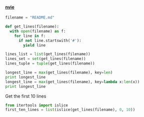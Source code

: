 #### [nvie](http://nvie.com/posts/use-more-iterators/)

```python
filename = "README.md"

def get_lines(filename):
  with open(filename) as f:
    for line in f:
      if not line.startswith('#'):
        yield line

lines_list = list(get_lines(filename))
lines_set = set(get_lines(filename))
lines_tuple = tuple(get_lines(filename))

longest_line = max(get_lines(filename), key=len)
print longest_line
longest_line = max(get_lines(filename), key=lambda x:len(x))
print longest_line
```
Get the first 10 lines
```python
from itertools import islice
first_ten_lines = list(islice(get_lines(filename), 0, 10))
```
